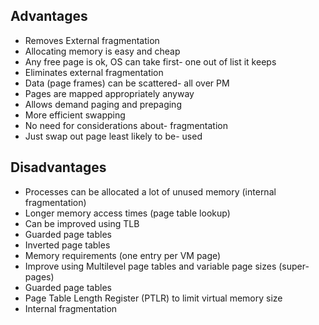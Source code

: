 ## Advantages
- Removes External fragmentation
- Allocating memory is easy and cheap
- Any free page is ok, OS can take first- one out of list it keeps
- Eliminates external fragmentation
- Data (page frames) can be scattered- all over PM
- Pages are mapped appropriately anyway
- Allows demand paging and prepaging
- More efficient swapping
- No need for considerations about- fragmentation
- Just swap out page least likely to be- used 

## Disadvantages
- Processes can be allocated a lot of unused memory (internal fragmentation)
- Longer memory access times (page table lookup)
- Can be improved using TLB
- Guarded page tables
- Inverted page tables
- Memory requirements (one entry per VM page)
- Improve using Multilevel page tables and variable page sizes (super-pages)
- Guarded page tables
- Page Table Length Register (PTLR) to limit virtual memory size
- Internal fragmentation 